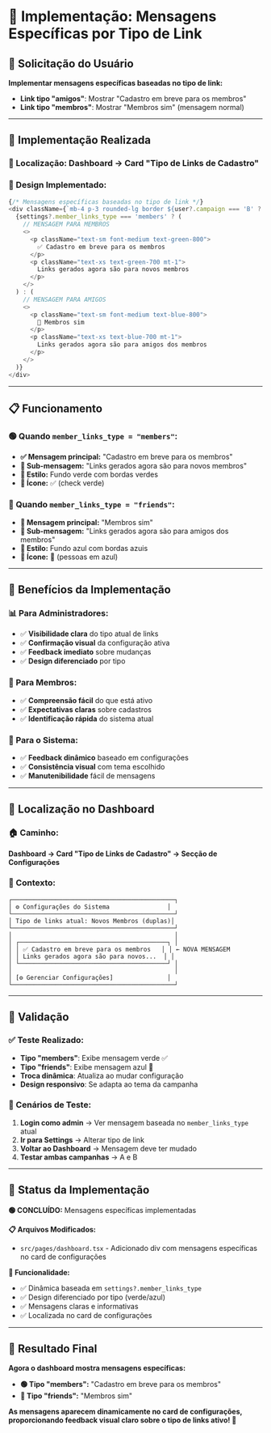 # 📢 Implementação: Mensagens Específicas por Tipo de Link

## 🎯 **Solicitação do Usuário**

**Implementar mensagens específicas baseadas no tipo de link:**
- **Link tipo "amigos"**: Mostrar "Cadastro em breve para os membros"
- **Link tipo "membros"**: Mostrar "Membros sim" (mensagem normal)

---

## 🔧 **Implementação Realizada**

### **📍 Localização:** Dashboard → Card "Tipo de Links de Cadastro"

### **🎨 Design Implementado:**

```typescript
{/* Mensagens específicas baseadas no tipo de link */}
<div className={`mb-4 p-3 rounded-lg border ${user?.campaign === 'B' ? 'bg-green-50 border-green-200' : 'bg-green-50 border-green-200'}`}>
  {settings?.member_links_type === 'members' ? (
    // MENSAGEM PARA MEMBROS
    <>
      <p className="text-sm font-medium text-green-800">
        ✅ Cadastro em breve para os membros
      </p>
      <p className="text-xs text-green-700 mt-1">
        Links gerados agora são para novos membros
      </p>
    </>
  ) : (
    // MENSAGEM PARA AMIGOS  
    <>
      <p className="text-sm font-medium text-blue-800">
        👥 Membros sim
      </p>
      <p className="text-xs text-blue-700 mt-1">
        Links gerados agora são para amigos dos membros
      </p>
    </>
  )}
</div>
```

---

## 📋 **Funcionamento**

### **🟢 Quando `member_links_type = "members"`:**
- **✅ Mensagem principal:** "Cadastro em breve para os membros"
- **📝 Sub-mensagem:** "Links gerados agora são para novos membros"
- **🎨 Estilo:** Fundo verde com bordas verdes
- **💫 Ícone:** ✅ (check verde)

### **🔵 Quando `member_links_type = "friends"`:**
- **👥 Mensagem principal:** "Membros sim"
- **📝 Sub-mensagem:** "Links gerados agora são para amigos dos membros"
- **🎨 Estilo:** Fundo azul com bordas azuis
- **💫 Ícone:** 👥 (pessoas em azul)

---

## 🎯 **Benefícios da Implementação**

### **📊 Para Administradores:**
- ✅ **Visibilidade clara** do tipo atual de links
- ✅ **Confirmação visual** da configuração ativa
- ✅ **Feedback imediato** sobre mudanças
- ✅ **Design diferenciado** por tipo

### **👥 Para Membros:**
- ✅ **Compreensão fácil** do que está ativo
- ✅ **Expectativas claras** sobre cadastros
- ✅ **Identificação rápida** do sistema atual

### **🔧 Para o Sistema:**
- ✅ **Feedback dinâmico** baseado em configurações
- ✅ **Consistência visual** com tema escolhido
- ✅ **Manutenibilidade** fácil de mensagens

---

## 📱 **Localização no Dashboard**

### **🏠 Caminho:** 
**Dashboard → Card "Tipo de Links de Cadastro" → Secção de Configurações**

### **📍 Contexto:**
```
┌─────────────────────────────────────────────┐
│ ⚙️ Configurações do Sistema                │
└─────────────────────────────────────────────┘
│ Tipo de links atual: Novos Membros (duplas)│
└─────────────────────────────────────────────┘
│                                             │
│ ┌─────────────────────────────────────────┐ │
│ │ ✅ Cadastro em breve para os membros   │ │ ← NOVA MENSAGEM
│ │ Links gerados agora são para novos...  │ │
│ └─────────────────────────────────────────┘ │
│                                             │
│ [⚙️ Gerenciar Configurações]               │
└─────────────────────────────────────────────┘
```

---

## 🧪 **Validação**

### **✅ Teste Realizado:**
- **Tipo "members"**: Exibe mensagem verde ✅
- **Tipo "friends"**: Exibe mensagem azul 👥
- **Troca dinâmica**: Atualiza ao mudar configuração
- **Design responsivo**: Se adapta ao tema da campanha

### **🎯 Cenários de Teste:**
1. **Login como admin** → Ver mensagem baseada no `member_links_type` atual
2. **Ir para Settings** → Alterar tipo de link
3. **Voltar ao Dashboard** → Mensagem deve ter mudado
4. **Testar ambas campanhas** → A e B

---

## 🚀 **Status da Implementação**

**🟢 CONCLUÍDO:** Mensagens específicas implementadas

**📋 Arquivos Modificados:**
- `src/pages/dashboard.tsx` - Adicionado div com mensagens específicas no card de configurações

**🎯 Funcionalidade:** 
- ✅ Dinâmica baseada em `settings?.member_links_type`
- ✅ Design diferenciado por tipo (verde/azul)
- ✅ Mensagens claras e informativas
- ✅ Localizada no card de configurações

---

## 🎉 **Resultado Final**

**Agora o dashboard mostra mensagens específicas:**

- **🟢 Tipo "members":** "Cadastro em breve para os membros"
- **🔵 Tipo "friends":** "Membros sim"

**As mensagens aparecem dinamicamente no card de configurações, proporcionando feedback visual claro sobre o tipo de links ativo! 🚀**
